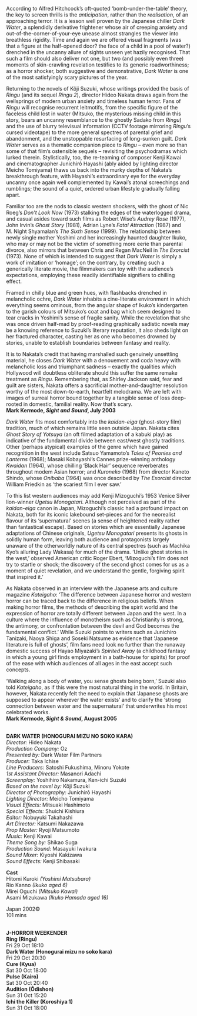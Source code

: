 

According to Alfred Hitchcock’s oft-quoted ‘bomb-under-the-table’ theory, the key to screen thrills is the _anticipation_, rather than the _realisation_, of an approaching terror. It is a lesson well proven by the Japanese chiller _Dark_ _Water_, a splendidly derivative frightener whose air of creeping anxiety and out-of-the-corner-of-your-eye unease almost strangles the viewer into breathless rigidity. Time and again we are offered visual fragments (was that a figure at the half-opened door? the face of a child in a pool of water?) drenched in the uncanny allure of sights unseen yet hazily recognised. That such a film should also deliver not one, but two (and possibly even three) moments of skin-crawling revelation testifies to its generic roadworthiness; as a horror shocker, both suggestive and demonstrative, _Dark_ _Water_ is one of the most satisfyingly scary pictures of the year.

Returning to the novels of Kôji Suzuki, whose writings provided the basis of _Ringu_ (and its sequel _Ringu 2_), director Hideo Nakata draws again from the wellsprings of modern urban anxiety and timeless human terror. Fans of _Ringu_ will recognise recurrent leitmotifs, from the specific figure of the faceless child lost in water (Mitsuko, the mysterious missing child in this story, bears an uncanny resemblance to the ghostly Sadako from _Ringu_) and the use of blurry televisual information (CCTV footage mirroring _Ringu_’s cursed videotape) to the more general spectres of parental grief and abandonment, and the unstoppable resurfacing of long-sunken guilt. _Dark_ _Water_ serves as a thematic companion piece to _Ringu_ – even more so than some of that film’s ostensible sequels – revisiting the psychodramas which lurked therein. Stylistically, too, the re-teaming of composer Kenji Kawai and cinematographer Junichirô Hayashi (ably aided by lighting director Meicho Tomiyama) thaws us back into the murky depths of Nakata’s breakthrough feature, with Hayashi’s extraordinary eye for the everyday uncanny once again well complemented by Kawai’s atonal screechings and rumblings; the sound of a quiet, ordered urban lifestyle gradually falling apart.

Familiar too are the nods to classic western shockers, with the ghost of Nic Roeg’s _Don’t Look Now_ (1973) stalking the edges of the waterlogged drama, and casual asides toward such films as Robert Wise’s _Audrey Rose_ (1977), John Irvin’s _Ghost Story_ (1981), Adrian Lyne’s _Fatal Attraction_ (1987) and  
M. Night Shyamalan’s _The Sixth Sense_ (1999). The relationship between newly single mother Yoshimi and her increasingly haunted daughter Ikuko, who may or may not be the victim of something more eerie than parental divorce, also mirrors that between Chris and Regan MacNeil in _The Exorcist_ (1973). None of which is intended to suggest that _Dark Water_ is simply a work of imitation or ‘homage’; on the contrary, by creating such a generically literate movie, the filmmakers can toy with the audience’s expectations, employing these readily identifiable signifiers to chilling effect.

Framed in chilly blue and green hues, with flashbacks drenched in melancholic ochre, _Dark_ _Water_ inhabits a cine-literate environment in which everything seems ominous, from the angular shape of Ikuko’s kindergarten to the garish colours of Mitsuko’s coat and bag which seem designed to tear cracks in Yoshimi’s sense of fragile sanity. While the revelation that she was once driven half-mad by proof-reading graphically sadistic novels may be a knowing reference to Suzuki’s literary reputation, it also sheds light on her fractured character, casting her as one who becomes drowned by stories, unable to establish boundaries between fantasy and reality.

It is to Nakata’s credit that having marshalled such genuinely unsettling material, he closes _Dark_ _Water_ with a denouement and coda heavy with melancholic loss and triumphant sadness – exactly the qualities which Hollywood will doubtless obliterate should this suffer the same remake treatment as _Ringu_. Remembering that, as Shirley Jackson said, fear and guilt are sisters, Nakata offers a sacrificial mother-and-daughter resolution worthy of the most down-to-earth, heartfelt melodrama. We are left with images of surreal horror bound together by a tangible sense of loss deep-rooted in domestic, familial reality. Now that’s scary.  
**Mark Kermode, _Sight and Sound_, July 2003**

_Dark Water_ fits most comfortably into the _kaidan-eiga_ (ghost-story film) tradition, much of which remains little seen outside Japan. Nakata cites _Ghost Story of Yotsuya_ (an oft filmed adaptation of a kabuki play) as indicative of the fundamental divide between east/west ghostly traditions. Other (perhaps atypical) examples of the genre which have gained recognition in the west include Satsuo Yamamoto’s _Tales of Peonies and Lanterns_ (1968); Masaki Kobayashi’s Cannes prize-winning anthology _Kwaidan_ (1964), whose chilling ‘Black Hair’ sequence reverberates throughout modem Asian horror; and _Kuroneko_ (1968) from director Kaneto Shindo, whose _Onibaba_ (1964) was once described by _The Exorcist_ director William Friedkin as ‘the scariest film I ever saw.’

To this list western audiences may add Kenji Mizoguchi’s 1953 Venice Silver lion-winner _Ugetsu Monogatari_. Although not perceived as part of the _kaidan-eiga_ canon in Japan, Mizoguchi’s classic had a profound impact on Nakata, both for its iconic lakebound set-pieces and for the neorealist flavour of its ‘supernatural’ scenes (a sense of heightened reality rather than fantastical escape). Based on stories which are essentially Japanese adaptations of Chinese originals, _Ugetsu Monogatari_ presents its ghosts in solidly human form, leaving both audience and protagonists largely unaware of the otherworldly nature of its central spectres (such as Machika Kyo’s alluring Lady Wakasa) for much of the drama. ‘Unlike ghost stories in the west,’ observed American critic Roger Ebert, ‘Mizoguchi’s film does not try to startle or shock; the discovery of the second ghost comes for us as a moment of quiet revelation, and we understand the gentle, forgiving spirit that inspired it.’

As Nakata observed in an interview with the Japanese arts and culture magazine _Kateigaho_: ‘The difference between Japanese horror and western horror can be traced back to the difference in religious beliefs. When making horror films, the methods of describing the spirit world and the expression of horror are totally different between Japan and the west. In a culture where the influence of monotheism such as Christianity is strong, the antimony, or confrontation between the devil and God becomes the fundamental conflict.’ While Suzuki points to writers such as Junichiro Tanizaki, Naoya Shiga and Soseki Natsume as evidence that ‘Japanese literature is full of ghosts’, film fans need look no further than the runaway domestic success of Hayao Miyazaki’s _Spirited Away_ (a childhood fantasy in which a young girl finds employment in a bath-house for spirits) for proof of the ease with which audiences of all ages in the east accept such concepts.

‘Walking along a body of water, you sense ghosts being born,’ Suzuki also told _Kateigaho_, as if this were the most natural thing in the world. In Britain, however, Nakata recently felt the need to explain that ‘Japanese ghosts are supposed to appear wherever the water exists’ and to clarify the ‘strong connection between water and the supernatural’ that underwrites his most celebrated works.  
**Mark Kermode, _Sight & Sound_, August 2005**
<br><br>

**DARK WATER (HONOGURAI MIZU NO SOKO KARA)**  
_Director:_ Hideo Nakata  
_Production Company:_ Oz  
_Presented by:_ Dark Water Film Partners  
_Producer:_ Taka Ichise  
_Line Producers:_ Satoshi Fukushima, Minoru Yokote  
_1st Assistant Director:_ Masanori Adachi  
_Screenplay:_ Yoshihiro Nakamura, Ken-ichi Suzuki  
_Based on the novel by:_ Kôji Suzuki  
_Director of Photography:_ Junichirô Hayashi  
_Lighting Director:_ Meicho Tomiyama  
_Visual Effects:_ Mitsuaki Hashimoto  
_Special Effects:_ Shuichi Kishiura  
_Editor:_ Nobuyuki Takahashi  
_Art Director:_ Katsumi Nakazawa  
_Prop Master:_ Ryoji Matsumoto  
_Music:_ Kenji Kawai  
_Theme Song by:_ Shikao Suga  
_Production Sound:_ Masayuki Iwakura  
_Sound Mixer:_ Kiyoshi Kakizawa  
_Sound Effects:_ Kenji Shibasaki  

**Cast**  
Hitomi Kuroki _(Yoshimi Matsubara)_  
Rio Kanno _(Ikuko aged 6)_  
Mirei Oguchi _(Mitsuko Kawai)_  
Asami Mizukawa _(Ikuko Hamada aged 16)_  

Japan 2002©  
101 mins
<br><br>


**J-HORROR WEEKENDER**<br>
**Ring (Ringu)**<br>
Fri 29 Oct 18:10<br>
**Dark Water (Honogurai mizu no soko kara)**<br>
Fri 29 Oct 20:30<br>
**Cure (Kyua)**<br>
Sat 30 Oct 18:00<br>
**Pulse (Kairo)**<br>
Sat 30 Oct 20:40<br>
**Audition (Ôdishon)**<br>
Sun 31 Oct 15:20<br>
**Ichi the Killer (Koroshiya 1)**<br>
Sun 31 Oct 18:00<br>
<br>
<!--stackedit_data:
eyJoaXN0b3J5IjpbLTgxNjkzMjUwNl19
-->